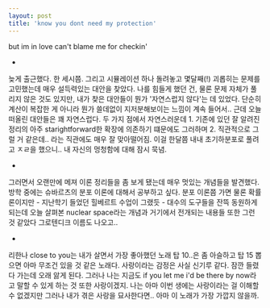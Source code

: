 ```yaml
---
layout: post
title: 'know you dont need my protection'
---
```


but im in love can't blame me for checkin'

-

늦게 출근했다. 한 세시쯤. 그리고 시뮬레이션 하나 돌려놓고 몇달째(!) 괴롭히는 문제를 고민했는데 매우 설득력있는 대안을 찾았다. 나를 힘들게 했던 건, 물론 문제 자체가 풀리지 않은 것도 있지만, 내가 찾은 대안들이 뭔가 '자연스럽지 않다'는 데 있었다. 단순히 계산이 복잡한 게 아니라 뭔가 쓸데없이 지저분해보이는 느낌이 계속 들어서.. 근데 오늘 떠올린 대안들은 꽤 자연스럽다. 두 가지 점에서 자연스러운데 1. 기존에 있던 잘 알려진 정리의 아주 starightforward한 확장에 의존하기 떄문에도 그러하며 2. 직관적으로 그럴 거 같은데.. 라는 직관에도 매우 잘 맞아떨어짐. 이걸 한달쯤 내내 초기하분포로 풀려고 ㅈㄹ을 했으니.. 내 자신의 멍청함에 대해 잠시 묵념.

-

그러면서 오랜만에 메져 이론 정리들을 좀 보게 됐는데 매우 멋있는 개념들을 발견했다. 방학 중에는 슈바르츠의 분포 이론에 대해서 공부하고 싶다. 분포 이론쯤 가면 물론 확률론이지만 - 지난학기 들었던 힐베르트 수업이 그랬듯 - 대수의 도구들을 잔뜩 동원하게 되는데 오늘 살펴본 nuclear space라는 개념과 거기에서 전개되는 내용들 또한 그런 것 같았다 그로텐디크 이름도 나오고.. 

-

리한나 close to you는 내가 살면서 가장 좋아했던 노래 탑 10..은 좀 아슬하고 탑 15 뽑으면 아마 무조건 있을 것 같은 노래다. 사랑이라는 감정은 사실 신기루 같다. 잠깐 들렸다 가는데 오래 앓게 된다. 그러나 나는 지금도 if you let me i'd be there by now라고 말할 수 있게 하는 것 또한 사랑이겠지. 나는 아마 이번 생에는 사랑이라는 걸 이해할 수 없겠지만 그러나 내가 겪은 사랑을 묘사한다면.. 아마 이 노래가 가장 가깝지 않을까.

